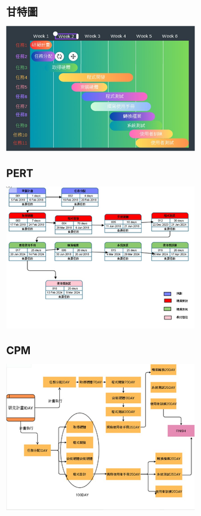 # 甘特圖
![C110118107](C110118107.jpg "甘特圖")
# PERT
![PERT](PERT.jpg "PERT")
# CPM
![CPM](CPM.jpg "CPM")

